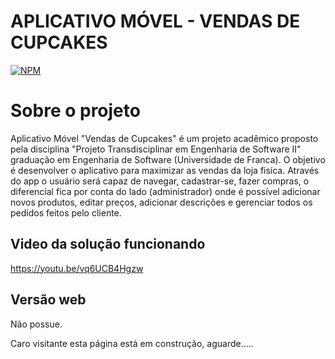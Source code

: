 # APLICATIVO MÓVEL - VENDAS DE CUPCAKES
[![NPM](https://img.shields.io/npm/l/react)](https://github.com/SoftwareSistems/meu-repositorio/blob/main/license) 

# Sobre o projeto

Aplicativo Móvel "Vendas de Cupcakes" é um projeto acadêmico proposto pela disciplina "Projeto Transdisciplinar em Engenharia de Software II" graduação em
Engenharia de Software (Universidade de Franca). O objetivo é desenvolver o aplicativo para maximizar as vendas da loja fisíca. Através do app o usuário será
capaz de navegar, cadastrar-se, fazer compras, o diferencial fica por conta do lado (administrador) onde é possível adicionar novos produtos, editar preços,
adicionar descrições e gerenciar todos os pedidos feitos pelo cliente.

## Video da solução funcionando

https://youtu.be/vq6UCB4Hgzw

## Versão web

Não possue.

Caro visitante esta página está em construção, aguarde.....




